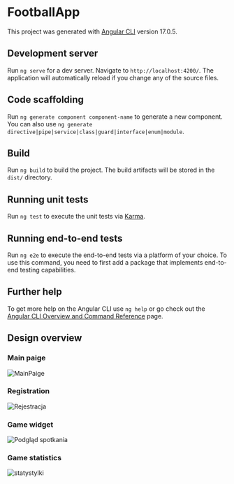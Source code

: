 # FootballApp

This project was generated with [Angular CLI](https://github.com/angular/angular-cli) version 17.0.5.

## Development server

Run `ng serve` for a dev server. Navigate to `http://localhost:4200/`. The application will automatically reload if you change any of the source files.

## Code scaffolding

Run `ng generate component component-name` to generate a new component. You can also use `ng generate directive|pipe|service|class|guard|interface|enum|module`.

## Build

Run `ng build` to build the project. The build artifacts will be stored in the `dist/` directory.

## Running unit tests

Run `ng test` to execute the unit tests via [Karma](https://karma-runner.github.io).

## Running end-to-end tests

Run `ng e2e` to execute the end-to-end tests via a platform of your choice. To use this command, you need to first add a package that implements end-to-end testing capabilities.

## Further help

To get more help on the Angular CLI use `ng help` or go check out the [Angular CLI Overview and Command Reference](https://angular.io/cli) page.

## Design overview

### Main paige

![MainPaige](https://github.com/Kil85/FootballApp-FrontEnd/assets/72380654/1338cf3e-6265-4d2e-a077-5b9017295791)

### Registration

![Rejestracja](https://github.com/Kil85/FootballApp-FrontEnd/assets/72380654/5eca8fce-49c5-46bc-9fd4-90cc5ccbd7f2)

### Game widget

![Podgląd spotkania](https://github.com/Kil85/FootballApp-FrontEnd/assets/72380654/a4f376d1-0468-4e4b-999e-8ec2cc7edc20)

### Game statistics

![statystylki](https://github.com/Kil85/FootballApp-FrontEnd/assets/72380654/8e678b59-f124-4fa7-ad74-d37e9c2278ab)


